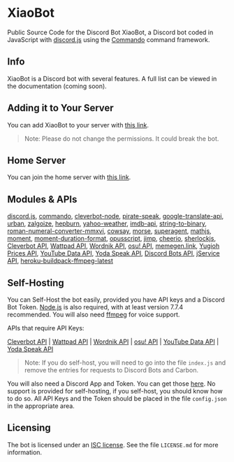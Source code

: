 # XiaoBot
Public Source Code for the Discord Bot XiaoBot, a Discord bot coded in JavaScript with [discord.js](https://discord.js.org/#/) using the [Commando](https://github.com/Gawdl3y/discord.js-commando) command framework.

## Info
XiaoBot is a Discord bot with several features. A full list can be viewed in the documentation (coming soon).

## Adding it to Your Server
You can add XiaoBot to your server with [this link](https://discordapp.com/oauth2/authorize?client_id=278305350804045834&scope=bot&permissions=1345846343). 

> Note: Please do not change the permissions. It could break the bot.

## Home Server
You can join the home server with [this link](https://discord.gg/fqQF8mc).

## Modules & APIs
[discord.js](https://discord.js.org/#/), [commando](https://github.com/Gawdl3y/discord.js-commando), [cleverbot-node](https://github.com/fojas/cleverbot-node), [pirate-speak](https://github.com/mikewesthad/pirate-speak), [google-translate-api](https://github.com/matheuss/google-translate-api), [urban](https://github.com/mvrilo/urban), [zalgoize](https://github.com/clux/zalgolize), [hepburn](https://github.com/lovell/hepburn), [yahoo-weather](https://github.com/mamal72/node-yahoo-weather), [imdb-api](https://github.com/worr/node-imdb-api), [string-to-binary](https://www.npmjs.com/package/string-to-binary), [roman-numeral-converter-mmxvi](https://github.com/Cein-Markey/roman-numeral-conversion-library), [cowsay](https://github.com/piuccio/cowsay), [morse](https://github.com/ecto/morse), [superagent](https://github.com/visionmedia/superagent), [mathjs](http://mathjs.org/), [moment](http://momentjs.com), [moment-duration-format](https://github.com/jsmreese/moment-duration-format), [opusscript](https://github.com/abalabahaha/opusscript), [jimp](https://github.com/oliver-moran/jimp), [cheerio](https://cheerio.js.org/), [sherlockjs](https://github.com/maytis/sherlockjs), [Cleverbot API](https://www.cleverbot.com/api/), [Wattpad API](https://developer.wattpad.com/docs/api), [Wordnik API](http://developer.wordnik.com/docs.html), [osu! API](https://osu.ppy.sh/p/api), [memegen.link](https://memegen.link/), [Yugioh Prices API](http://docs.yugiohprices.apiary.io/#), [YouTube Data API](https://developers.google.com/youtube/v3/), [Yoda Speak API](https://market.mashape.com/ismaelc/yoda-speak), [Discord Bots API](https://bots.discord.pw/api), [jService API](http://jservice.io/), [heroku-buildpack-ffmpeg-latest](https://elements.heroku.com/buildpacks/jonathanong/heroku-buildpack-ffmpeg-latest)

## Self-Hosting
You can Self-Host the bot easily, provided you have API keys and a Discord Bot Token. [Node.js](https://nodejs.org/en/) is also required, with at least version 7.7.4 recommended. You will also need [ffmpeg](https://ffmpeg.org/) for voice support.

APIs that require API Keys:

[Cleverbot API](https://www.cleverbot.com/api/) | [Wattpad API](https://developer.wattpad.com/docs/api) | [Wordnik API](http://developer.wordnik.com/docs.html) | [osu! API](https://osu.ppy.sh/p/api) | [YouTube Data API](https://developers.google.com/youtube/v3/) | [Yoda Speak API](https://market.mashape.com/ismaelc/yoda-speak)

> Note: If you do self-host, you will need to go into the file `index.js` and remove the entries for requests to Discord Bots and Carbon.

You will also need a Discord App and Token. You can get those [here](https://discordapp.com/developers/applications). No support is provided for self-hosting, if you self-host, you should know how to do so. All API Keys and the Token should be placed in the file `config.json` in the appropriate area.

## Licensing
The bot is licensed under an [ISC license](https://opensource.org/licenses/ISC). See the file `LICENSE.md` for more information.
